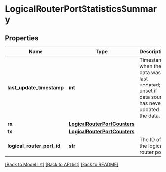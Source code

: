 # LogicalRouterPortStatisticsSummary

## Properties
Name | Type | Description | Notes
------------ | ------------- | ------------- | -------------
**last_update_timestamp** | **int** | Timestamp when the data was last updated; unset if data source has never updated the data. | [optional] 
**rx** | [**LogicalRouterPortCounters**](LogicalRouterPortCounters.md) |  | [optional] 
**tx** | [**LogicalRouterPortCounters**](LogicalRouterPortCounters.md) |  | [optional] 
**logical_router_port_id** | **str** | The ID of the logical router port | 

[[Back to Model list]](../README.md#documentation-for-models) [[Back to API list]](../README.md#documentation-for-api-endpoints) [[Back to README]](../README.md)

